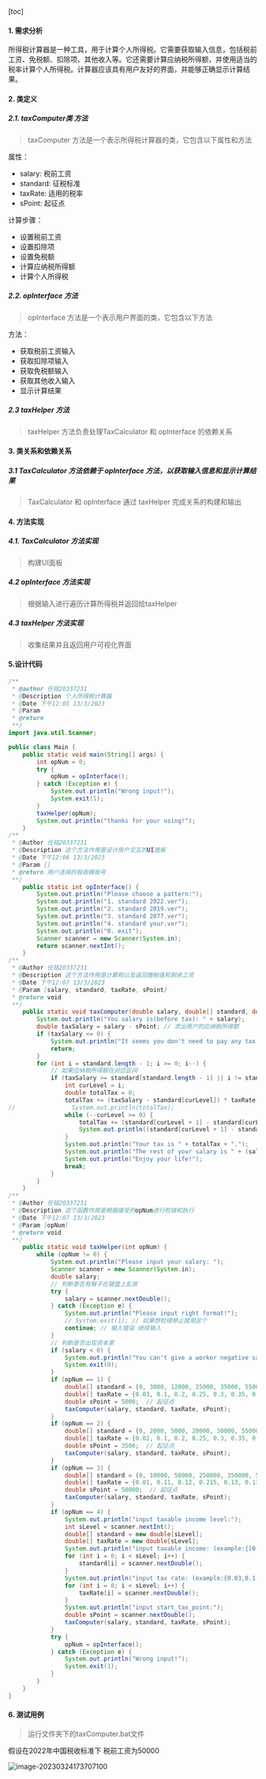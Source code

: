 [toc]

#### 1. 需求分析

​	所得税计算器是一种工具，用于计算个人所得税。它需要获取输入信息，包括税前工资、免税额、扣除项、其他收入等。它还需要计算应纳税所得额，并使用适当的税率计算个人所得税。计算器应该具有用户友好的界面，并能够正确显示计算结果。

#### 2. 类定义

##### 2.1. taxComputer类 方法

> taxComputer 方法是一个表示所得税计算器的类，它包含以下属性和方法

属性：

- salary: 税前工资
- standard: 征税标准
- taxRate: 适用的税率
- sPoint: 起征点

计算步骤：

- 设置税前工资
- 设置扣除项
- 设置免税额
- 计算应纳税所得额
- 计算个人所得税

##### 2.2. opInterface 方法 

> opInterface 方法是一个表示用户界面的类，它包含以下方法

方法：

- 获取税前工资输入
- 获取扣除项输入
- 获取免税额输入
- 获取其他收入输入
- 显示计算结果

##### 2.3 taxHelper 方法

> taxHelper 方法负责处理TaxCalculator 和 opInterface 的依赖关系

#### 3. 类关系和依赖关系

##### 3.1 TaxCalculator 方法依赖于 opInterface 方法，以获取输入信息和显示计算结果

>TaxCalculator 和 opInterface 通过 taxHelper 完成关系的构建和输出

#### 4. 方法实现

##### 4.1. TaxCalculator 方法实现

>构建UI面板

##### 4.2 opInterface 方法实现

> 根据输入进行遍历计算所得税并返回给taxHelper

##### 4.3 taxHelper 方法实现

> 收集结果并且返回用户可视化界面

#### 5.设计代码

```java
/**
 * @author 任铭20337231
 * @Description 个人所得税计算器
 * @Date 下午12:05 13/3/2023
 * @Param 
 * @return 
 **/
import java.util.Scanner;

public class Main {
    public static void main(String[] args) {
        int opNum = 0;
        try {
            opNum = opInterface();
        } catch (Exception e) {
            System.out.println("Wrong input!");
            System.exit(1);
        }
        taxHelper(opNum);
        System.out.println("thanks for your using!");
    }
/**
 * @Author 任铭20337231
 * @Description 这个方法作用是设计用户交互的UI面板
 * @Date 下午12:06 13/3/2023
 * @Param []
 * @return 用户选择的税收模板号
 **/
    public static int opInterface() {
        System.out.println("Please choose a pattern:");
        System.out.println("1. standard 2022.ver");
        System.out.println("2. standard 2019.ver");
        System.out.println("3. standard 2077.ver");
        System.out.println("4. standard your.ver");
        System.out.println("0. exit");
        Scanner scanner = new Scanner(System.in);
        return scanner.nextInt();
    }
/**
 * @Author 任铭20337231
 * @Description 这个方法作用是计算税以及返回缴税值和剩余工资
 * @Date 下午12:07 13/3/2023
 * @Param [salary, standard, taxRate, sPoint]
 * @return void
 **/
    public static void taxComputer(double salary, double[] standard, double[] taxRate, double sPoint) {
        System.out.println("You salary is(before tax): " + salary);
        double taxSalary = salary - sPoint; // 求出用户的应纳税所得额
        if (taxSalary <= 0) {
            System.out.println("It seems you don't need to pay any tax. Life sucks sometime, right? Try go pick up yourself.");
            return;
        }
        for (int i = standard.length - 1; i >= 0; i--) {
            // 如果应纳税所得额在对应区间
            if (taxSalary >= standard[standard.length - 1] || i != standard.length - 1 && taxSalary >= standard[i] && taxSalary < standard[i + 1]) {
                int curLevel = i;
                double totalTax = 0;
                totalTax += (taxSalary - standard[curLevel]) * taxRate[curLevel];
//                System.out.println(totalTax);
                while (--curLevel >= 0) {
                    totalTax += (standard[curLevel + 1] - standard[curLevel]) * taxRate[curLevel];
                    System.out.println((standard[curLevel + 1] - standard[curLevel]) * taxRate[curLevel]);
                }
                System.out.println("Your tax is " + totalTax + ".");
                System.out.println("The rest of your salary is " + (salary - totalTax) + ".");
                System.out.println("Enjoy your life!");
                break;
            }
        }
    }
/**
 * @Author 任铭20337231
 * @Description 这个函数作用是根据接受的opNum进行检错和执行
 * @Date 下午12:07 13/3/2023
 * @Param [opNum]
 * @return void
 **/
    public static void taxHelper(int opNum) {
        while (opNum != 0) {
            System.out.println("Please input your salary: ");
            Scanner scanner = new Scanner(System.in);
            double salary;
            // 判断是否有猴子在键盘上乱按
            try {
                salary = scanner.nextDouble();
            } catch (Exception e) {
                System.out.println("Please input right format!");
                // System.exit(1); // 如果想检错停止就用这个
                continue; // 输入错误 继续输入
            }
            // 判断是否出现资本家
            if (salary < 0) {
                System.out.println("You can't give a worker negative salary!");
                System.exit(0);
            }
            if (opNum == 1) {
                double[] standard = {0, 3000, 12000, 25000, 35000, 55000, 80000}; // 每级应纳税所得额
                double[] taxRate = {0.03, 0.1, 0.2, 0.25, 0.3, 0.35, 0.45}; // 每级税率
                double sPoint = 5000;  // 起征点
                taxComputer(salary, standard, taxRate, sPoint);
            }
            if (opNum == 2) {
                double[] standard = {0, 2000, 5000, 20000, 30000, 55000, 75000}; // 每级应纳税所得额
                double[] taxRate = {0.02, 0.1, 0.2, 0.25, 0.3, 0.35, 0.45}; // 每级税率
                double sPoint = 3500;  // 起征点
                taxComputer(salary, standard, taxRate, sPoint);
            }
            if (opNum == 3) {
                double[] standard = {0, 10000, 50000, 250000, 350000, 550000, 800000}; // 每级应纳税所得额
                double[] taxRate = {0.01, 0.11, 0.12, 0.215, 0.13, 0.135, 0.145}; // 每级税率
                double sPoint = 50000;  // 起征点
                taxComputer(salary, standard, taxRate, sPoint);
            }
            if (opNum == 4) {
                System.out.println("input taxable income level:");
                int sLevel = scanner.nextInt();
                double[] standard = new double[sLevel];
                double[] taxRate = new double[sLevel];
                System.out.println("input taxable income: (example:{[0,200),[200,300)}, you input 0 200 300)");
                for (int i = 0; i < sLevel; i++) {
                    standard[i] = scanner.nextDouble();
                }
                System.out.println("input tax rate: (example:{0.03,0.1,0.2}, you input 0.03 0.1 0.2)");
                for (int i = 0; i < sLevel; i++) {
                    taxRate[i] = scanner.nextDouble();
                }
                System.out.println("input start_tax_point:");
                double sPoint = scanner.nextDouble();
                taxComputer(salary, standard, taxRate, sPoint);
            }
            try {
                opNum = opInterface();
            } catch (Exception e) {
                System.out.println("Wrong input!");
                System.exit(1);
            }
        }
    }
}
```

#### 6. 测试用例

> 运行文件夹下的taxComputer.bat文件

假设在2022年中国税收标准下 税前工资为50000

![image-20230324173707100](https://s2.loli.net/2023/03/24/7eIHNpQGqt8l3YK.png)